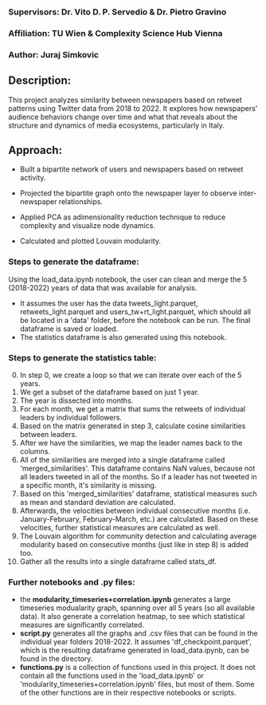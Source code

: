 ### Supervisors: Dr. Vito D. P. Servedio & Dr. Pietro Gravino
### Affiliation: TU Wien & Complexity Science Hub Vienna
### Author: Juraj Simkovic

## Description:
This project analyzes similarity between newspapers based on retweet patterns using Twitter data from 2018 to 2022. It explores how newspapers' audience behaviors change over time and what that reveals about the structure and dynamics of media ecosystems, particularly in Italy.

## Approach:
- Built a bipartite network of users and newspapers based on retweet activity.

- Projected the bipartite graph onto the newspaper layer to observe inter-newspaper relationships.

- Applied PCA as adimensionality reduction technique to reduce complexity and visualize node dynamics.

- Calculated and plotted Louvain modularity.

### Steps to generate the dataframe:
Using the load_data.ipynb notebook, the user can clean and merge the 5 (2018-2022) years of data that was available for analysis.
- It assumes the user has the data tweets_light.parquet, retweets_light.parquet and users_tw+rt_light.parquet, which should all be located in a 'data' folder, before the notebook can be run. The final dataframe is saved or loaded.
- The statistics dataframe is also generated using this notebook.

### Steps to generate the statistics table:
0. In step 0, we create a loop so that we can iterate over each of the 5 years.
1. We get a subset of the dataframe based on just 1 year.
2. The year is dissected into months.
3. For each month, we get a matrix that sums the retweets of individual leaders by individual followers.
4. Based on the matrix generated in step 3, calculate cosine similarities between leaders.
5. After we have the similarities, we map the leader names back to the columns.
6. All of the similarities are merged into a single dataframe called 'merged_similarities'. This dataframe contains NaN values, because not all leaders tweeted in all of the months. So if a leader has not tweeted in a specific month, it's similarity is missing.
7. Based on this 'merged_similarities' dataframe, statistical measures such as mean and standard deviation are calculated.
8. Afterwards, the velocities between individual consecutive months (i.e. January-February, February-March, etc.) are calculated. Based on these velocities, further statistical measures are calculated as well.
9. The Louvain algorithm for community detection and calculating average modularity based on consecutive months (just like in step 8) is added too.
10. Gather all the results into a single dataframe called stats_df.

### Further notebooks and .py files:
- the **modularity_timeseries+correlation.ipynb** generates a large timeseries modualarity graph, spanning over all 5 years (so all available data). It also generate a correlation heatmap, to see which statistical measures are significantly correlated.
- **script.py** generates all the graphs and .csv files that can be found in the individual year folders 2018-2022. It assumes 'df_checkpoint.parquet', which is the resulting dataframe generated in load_data.ipynb, can be found in the directory.
- **functions.py** is a collection of functions used in this project. It does not contain all the functions used in the 'load_data.ipynb' or 'modularity_timeseries+correlation.ipynb' files, but most of them. Some of the other functions are in their respective notebooks or scripts.
